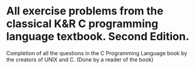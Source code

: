 # All exercise problems from the classical K&R C programming language textbook. Second Edition.
Completion of all the questions in the C Programming Language book by the creators of UNIX and C.
(Done by a reader of the book)
